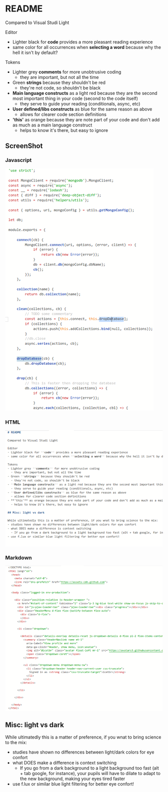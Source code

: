 # README

Compared to Visual Studi Light

Editor
- Lighter black for **code** provides a more pleasant reading experience
- same color for all occurrences when **selecting a word** because why the hell it isn't by default?

Tokens
- Lighter grey **comments** for more unobtrusive coding
  - they are important, but not all the time
- Green **strings** because they shouldn't be red
  - they're not code, so shouldn't be black
- **Main language constructs** as a light red because they are the second most important thing in your code (second to the code itself)
  - they serve to guide your reading (conditionals, async, etc)
- **User defined/libs constructs** as blue for the same reason as above
  - allows for clearer code section definitions
- **'this'** as orange because they are note part of your code and don't add as much as a main language construct
  - helps to know it's there, but easy to ignore

## ScreenShot

### Javascript
![ScreenShot](https://raw.githubusercontent.com/icetbr/vscode-theme-minimalist/master/static/sampleJs.png)

### HTML
![ScreenShot](https://raw.githubusercontent.com/icetbr/vscode-theme-minimalist/master/static/sampleMd.png)

### Markdown
![ScreenShot](https://raw.githubusercontent.com/icetbr/vscode-theme-minimalist/master/static/sampleHtml.png)

## Misc: light vs dark

While ultimatedly this is a matter of preference, if you wnat to bring science to the mix:
- studies have shown no differences between light/dark colors for eye confort
- what DOES make a difference is context switching
  - If you go from a dark background to a light background too fast (alt + tab google, for instance), your pupils will have to dilate to adapt to the new background, making your eyes tired faster
- use f.lux or similar blue light filtering for better eye confort!
